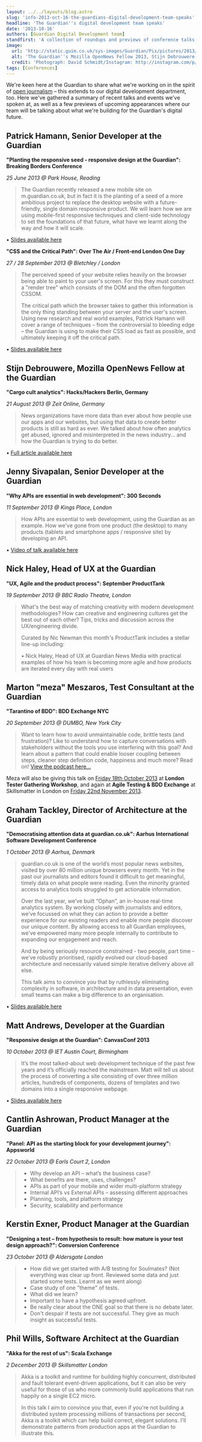 ```yaml
---
layout: ../../layouts/blog.astro
slug: 'info-2013-oct-16-the-guardians-digital-development-team-speaks'
headline: 'The Guardian''s digital development team speaks'
date: '2013-10-16'
authors: [Guardian Digital Development team]
standfirst: 'A collection of roundups and previews of conference talks and panel discussions by members of the Guardian''s digital development team, covering a variety of topics about building our digital products.'
image:
  url: 'http://static.guim.co.uk/sys-images/Guardian/Pix/pictures/2013/10/16/1381924715955/9d54abb7-8b59-4e22-aca3-726a73c8c1a9-bestSizeAvailable.jpeg'
  alt: 'The Guardian''s Mozilla OpenNews Fellow 2013, Stijn Debrouwere, talking at Hacks/Hackers Berlin'
  credit: 'Photograph: David Schmidt/Instagram: http://instagram.com/p/dSOhB6Cte1/'
tags: [Conferences]
---
```


We're keen here at the Guardian to share what we're working on in the spirit of [open journalism](https://www.theguardian.com/media/open-journalism) – this extends to our digital development department, too. Here we've gathered a summary of recent talks and events we've spoken at, as well as a few previews of upcoming appearances where our team will be talking about what we're building for the Guardian's digital future.

Patrick Hamann, Senior Developer at the Guardian
------------------------------------------------

**"Planting the responsive seed - responsive design at the Guardian": Breaking Borders Conference**

_25 June 2013 @ Park House, Reading_

> The Guardian recently released a new mobile site on m.guardian.co.uk, but in fact it is the planting of a seed of a more ambitious project to replace the desktop website with a future-friendly, single domain responsive product. We will learn how we are using mobile-first responsive techniques and client-side technology to set the foundations of that future, what have we learnt along the way and how it will scale.

• [Slides available here](https://speakerdeck.com/patrickhamann/planting-the-responsive-seed)

**"CSS and the Critical Path": Over The Air / Front-end London One Day**

_27 / 28 September 2013 @ Bletchley / London_

> The perceived speed of your website relies heavily on the browser being able to paint to your user's screen. For this they must construct a "render tree" which consists of the DOM and the often forgotten CSSOM.
> 
> The critical path which the browser takes to gather this information is the only thing standing between your server and the user's screen. Using new research and real world examples, Patrick Hamann will cover a range of techniques – from the controversial to bleeding edge – the Guardian is using to make their CSS load as fast as possible, and ultimately keeping it off the critical path.

• [Slides available here](https://speakerdeck.com/patrickhamann/css-and-the-critical-path)

Stijn Debrouwere, Mozilla OpenNews Fellow at the Guardian
---------------------------------------------------------

**"Cargo cult analytics": Hacks/Hackers Berlin, Germany**

_21 August 2013 @ Zeit Online, Germany_

> News organizations have more data than ever about how people use our apps and our websites, but using that data to create better products is still as hard as ever. We talked about how often analytics get abused, ignored and misinterpreted in the news industry... and how the Guardian is trying to do better.

• [Full article available here](http://stdout.be/2013/08/26/cargo-cult-analytics/)

Jenny Sivapalan, Senior Developer at the Guardian
-------------------------------------------------

**"Why APIs are essential in web development": 300 Seconds**

_11 September 2013 @ Kings Place, London_

> How APIs are essential to web development, using the Guardian as an example. How we've gone from one product (the desktop) to many products (tablets and smartphone apps / responsive site) by developing an API.

• [Video of talk available here](http://www.youtube.com/watch?v=JFG9I1tKNDk)

Nick Haley, Head of UX at the Guardian
--------------------------------------

**"UX, Agile and the product process": September ProductTank**

_19 September 2013 @ BBC Radio Theatre, London_

> What's the best way of matching creativity with modern development methodologies? How can creative and engineering cultures get the best out of each other? Tips, tricks and discussion across the UX/engineering divide.
> 
> Curated by Nic Newman this month's ProductTank includes a stellar line-up including:
> 
> • Nick Haley, Head of UX at Guardian News Media with practical examples of how his team is becoming more agile and how products are iterated every day with real users

Marton "meza" Meszaros, Test Consultant at the Guardian
-------------------------------------------------------

**"Tarantino of BDD": BDD Exchange NYC**

_20 September 2013 @ DUMBO, New York City_

> Want to learn how to avoid unmaintainable code, brittle tests (and frustration)? Like to understand how to capture conversations with stakeholders without the tools you use interfering with this goal? And learn about a pattern that could enable looser coupling between steps, cleaner step definition code, happiness and much more? Read on! [View the podcast here...](http://skillsmatter.com/podcast/agile-testing/marton-meszaros)

Meza will also be giving this talk on [Friday 18th October 2013](http://skillsmatter.com/event/agile-scrum/ltg-workshops) at **London Tester Gathering Workshop**, and again at **Agile Testing & BDD Exchange** at Skillsmatter in London on [Friday 22nd November 2013](http://skillsmatter.com/event/agile-testing/agile-testing-bdd-exchange-2013).

Graham Tackley, Director of Architecture at the Guardian
--------------------------------------------------------

**"Democratising attention data at guardian.co.uk": Aarhus International Software Development Conference**

_1 October 2013 @ Aarhus, Denmark_

> guardian.co.uk is one of the world’s most popular news websites, visited by over 80 million unique browsers every month. Yet in the past our journalists and editors found it difficult to get meaningful, timely data on what people were reading. Even the minority granted access to analytics tools struggled to get actionable information. 
> 
> Over the last year, we’ve built “Ophan”, an in-house real-time analytics system. By working closely with journalists and editors, we’ve focussed on what they can action to provide a better experience for our existing readers and enable more people discover our unique content. By allowing access to all Guardian employees, we’ve empowered many more people internally to contribute to expanding our engagement and reach.
> 
> And by being seriously resource constrained - two people, part time - we’ve robustly prioritised, rapidly evolved our cloud-based architecture and necessarily valued simple iterative delivery above all else.
> 
> This talk aims to convince you that by ruthlessly eliminating complexity in software, in architecture and in data presentation, even small teams can make a big difference to an organisation.

• [Slides available here](http://gotocon.com/dl/goto-aar-2013/slides/GrahamTackley_DemocratisingAttentionDataAtGuardianCoUk.pdf)

Matt Andrews, Developer at the Guardian
---------------------------------------

**"Responsive design at the Guardian": CanvasConf 2013**

_10 October 2013 @ IET Austin Court, Birmingham_

> It’s the most talked-about web development technique of the past few years and it’s officially reached the mainstream. Matt will tell us about the process of converting a site consisting of over three million articles, hundreds of components, dozens of templates and two domains into a single responsive webpage.

• [Slides available here](http://mattandrews.info/talks/canvasconf-2013/)

Cantlin Ashrowan, Product Manager at the Guardian
-------------------------------------------------

**"Panel: API as the starting block for your development journey": Appsworld**

_22 October 2013 @ Earls Court 2, London_

> *   Why develop an API – what’s the business case?
> *   What benefits are there, uses, challenges?
> *   APIs as part of your mobile and wider multi-platform strategy
> *   Internal API’s vs External APIs – assessing different approaches
> *   Planning, tools, and platform strategy
> *   Security, scalability and performance

Kerstin Exner, Product Manager at the Guardian
----------------------------------------------

**"Designing a test – from hypothesis to result: how mature is your test design approach?": Conversion Conference**

_23 October 2013 @ Aldersgate London_

> *   How did we get started with A/B testing for Soulmates? (Not everything was clear up front. Reviewed some data and just started some tests. Learnt as we went along)
> *   Case study of one "theme" of tests.
> *   What did we learn?
> *   Important to have a hypothesis agreed upfront.
> *   Be really clear about the ONE goal so that there is no debate later. 
> *   Don't despair if tests are not successful. They give as much insight as successful tests.

Phil Wills, Software Architect at the Guardian
----------------------------------------------

**"Akka for the rest of us": Scala Exchange**

_2 December 2013 @ Skillsmatter London_

> Akka is a toolkit and runtime for building highly concurrent, distributed and fault tolerant event-driven applications, but it can also be very useful for those of us who more commonly build applications that run happily on a single EC2 micro.
> 
> In this talk I aim to convince you that, even if you're not building a distributed system processing millions of transactions per second, Akka is a toolkit which can help build correct, elegant solutions. I'll demonstrate patterns from production apps at the Guardian to illustrate this.
